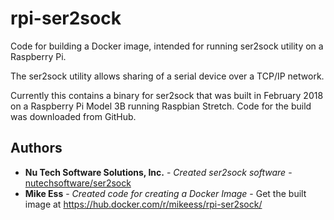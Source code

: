 # rpi-ser2sock

Code for building a Docker image, intended for running ser2sock utility on a Raspberry Pi.

The ser2sock utility allows sharing of a serial device over a TCP/IP network. 

Currently this contains a binary for ser2sock that was built in February 2018 on a Raspberry Pi Model 3B running Raspbian Stretch. Code for the build was downloaded from GitHub.

## Authors

* **Nu Tech Software Solutions, Inc.** - *Created ser2sock software* - [nutechsoftware/ser2sock](https://github.com/nutechsoftware/ser2sock)
* **Mike Ess** - *Created code for creating a Docker Image* - Get the built image at https://hub.docker.com/r/mikeess/rpi-ser2sock/
